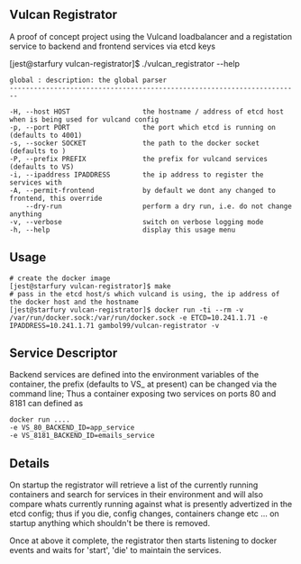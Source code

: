 Vulcan Registrator
------------------

A proof of concept project using the Vulcand loadbalancer and a registation service to backend and frontend services via etcd keys

  [jest@starfury vulcan-registrator]$ ./vulcan_registrator --help

    global : description: the global parser
    ------------------------------------------------------------------------

    -H, --host HOST                  the hostname / address of etcd host when is being used for vulcand config
    -p, --port PORT                  the port which etcd is running on (defaults to 4001)
    -s, --socker SOCKET              the path to the docker socket (defaults to )
    -P, --prefix PREFIX              the prefix for vulcand services (defaults to VS)
    -i, --ipaddress IPADDRESS        the ip address to register the services with
    -A, --permit-frontend            by default we dont any changed to frontend, this override
        --dry-run                    perform a dry run, i.e. do not change anything
    -v, --verbose                    switch on verbose logging mode
    -h, --help                       display this usage menu

Usage
-----
    # create the docker image
    [jest@starfury vulcan-registrator]$ make
    # pass in the etcd host/s which vulcand is using, the ip address of the docker host and the hostname
    [jest@starfury vulcan-registrator]$ docker run -ti --rm -v /var/run/docker.sock:/var/run/docker.sock -e ETCD=10.241.1.71 -e IPADDRESS=10.241.1.71 gambol99/vulcan-registrator -v

Service Descriptor
------------------

Backend services are defined into the environment variables of the container, the prefix (defaults to VS_ at present) can be changed via the command line; Thus a container exposing two services on ports 80 and 8181 can defined as

    docker run ....
    -e VS_80_BACKEND_ID=app_service
    -e VS_8181_BACKEND_ID=emails_service

Details
-------
On startup the registrator will retrieve a list of the currently running containers and search for services in their environment and will also compare whats currently running against what is presently advertized in the etcd config; thus if you die, config changes, containers change etc ... on startup anything which shouldn't be there is removed.

Once at above it complete, the registrator then starts listening to docker events and waits for 'start', 'die' to maintain the services.
